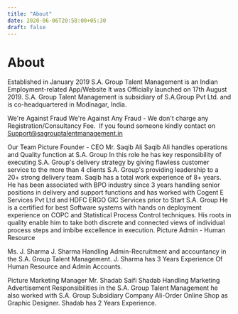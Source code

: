 ```yaml
---
title: "About"
date: 2020-06-06T20:58:00+05:30
draft: false
---
```


# About

Established in  January 2019
S.A. Group Talent Management is an Indian Employment-related App/Website It was Officially launched on 17th August 2019. S.A. Group Talent Management is subsidiary of S.A.Group Pvt Ltd. and is co-headquartered in Modinagar, India.


We're Against Fraud
We're Against Any Fraud - We don't charge
​any Registration/Consultancy Fee.
​
If you found someone kindly contact on Support@sagrouptalentmanagement.in


Our Team
Picture
Founder - CEO
Mr. Saqib Ali
Saqib Ali handles operations and Quality function at S.A. Group In this role he has key responsibility of executing S.A. Group's delivery strategy by giving flawless customer service to the more than 4 clients S.A. Group's providing leadership to a 20+ strong delivery team.
Saqib has a total work experience of 8+ years. He has been associated with BPO industry since 3 years handling senior positions in delivery and support functions and has worked with Cogent E Services Pvt Ltd and HDFC ERGO GIC Services prior to Start S.A. Group 
He is a certified for best Software systems with hands on deployment experience on COPC and Statistical Process Control techniques. His roots in quality enable him to take both discrete and connected views of individual process steps and imbibe excellence in execution.
Picture
Admin - Human Resource

Ms. J. Sharma 
J. Sharma Handling Admin-Recruitment and accountancy in the S.A. Group Talent Management.
J. Sharma has 3 Years Experience Of Human Resource and Admin Accounts.

Picture
Marketing Manager
Mr. Shadab Saifi 
Shadab Handling Marketing Advertisement Responsibilities in the S.A. Group Talent Management he also worked with S.A. Group Subsidiary Company Ali-Order Online Shop as Graphic Designer.
Shadab has 2 Years Experience. 
